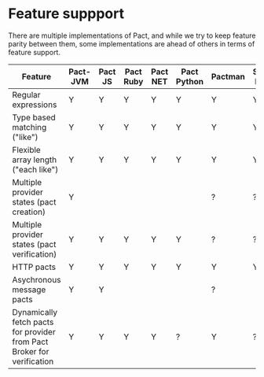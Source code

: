 # Feature suppport

There are multiple implementations of Pact, and while we try to keep feature parity between them, some implementations are ahead of others in terms of feature support.

| Feature                                      | Pact-JVM | Pact JS | Pact Ruby | Pact NET | Pact Python | Pactman | Scala Pact | Pact PHP |
|----------------------------------------------|----------|---------|-----------|----------|-------------|---------|------------|----------|
| Regular expressions                          | Y        | Y       | Y         | Y        | Y           | Y       | Y          | Y        |
| Type based matching ("like")                 | Y        | Y       | Y         | Y        | Y           | Y       | Y          | Y        |
| Flexible array length ("each like")          | Y        | Y       | Y         | Y        | Y           | Y       | Y          | Y        |
| Multiple provider states (pact creation)     | Y        |         |           |          |             | ?       | ?          |          |
| Multiple provider states (pact verification) | Y        | Y       | Y         | Y        | Y           | ?       | ?          | Y        |
| HTTP pacts                                   | Y        | Y       | Y         | Y        | Y           | Y       | Y          | Y        |
| Asychronous message pacts                    | Y        | Y       |           |          |             | ?       |            |          |
| Dynamically fetch pacts for provider from Pact Broker for verification | Y        | Y       | Y         | Y        | ?           | Y       | ?          | ?        |
